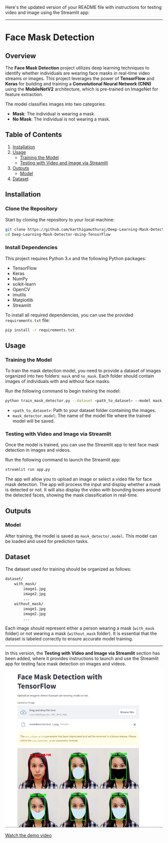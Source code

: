 Here's the updated version of your README file with instructions for testing video and image using the Streamlit app:

---

# Face Mask Detection

## Overview

The **Face Mask Detection** project utilizes deep learning techniques to identify whether individuals are wearing face masks in real-time video streams or images. This project leverages the power of **TensorFlow** and **Keras** for building and training a **Convolutional Neural Network (CNN)** using the **MobileNetV2** architecture, which is pre-trained on ImageNet for feature extraction.

The model classifies images into two categories:
- **Mask**: The individual is wearing a mask.
- **No Mask**: The individual is not wearing a mask.

## Table of Contents
1. [Installation](#installation)
2. [Usage](#usage)
   - [Training the Model](#training-the-model)
   - [Testing with Video and Image via Streamlit](#testing-with-video-and-image-via-streamlit)
3. [Outputs](#outputs)
   - [Model](#model)
4. [Dataset](#dataset)

## Installation

### Clone the Repository
Start by cloning the repository to your local machine:

```bash
git clone https://github.com/karthigamuthuraj/Deep-Learning-Mask-Detector-Using-TensorFlow.git
cd Deep-Learning-Mask-Detector-Using-TensorFlow
```

### Install Dependencies

This project requires Python 3.x and the following Python packages:

- TensorFlow
- Keras
- NumPy
- scikit-learn
- OpenCV
- imutils
- Matplotlib
- Streamlit

To install all required dependencies, you can use the provided `requirements.txt` file:

```bash
pip install -r requirements.txt
```

## Usage

### Training the Model

To train the mask detection model, you need to provide a dataset of images organized into two folders: `mask` and `no_mask`. Each folder should contain images of individuals with and without face masks.

Run the following command to begin training the model:

```bash
python train_mask_detector.py --dataset <path_to_dataset> --model mask_detector.model --plot plot.png
```

- `<path_to_dataset>`: Path to your dataset folder containing the images.
- `mask_detector.model`: The name of the model file where the trained model will be saved.

### Testing with Video and Image via Streamlit

Once the model is trained, you can use the Streamlit app to test face mask detection in images and videos.

Run the following command to launch the Streamlit app:

```bash
streamlit run app.py
```

The app will allow you to upload an image or select a video file for face mask detection. The app will process the input and display whether a mask is detected or not. It will also display the video with bounding boxes around the detected faces, showing the mask classification in real-time.

## Outputs

### Model

After training, the model is saved as `mask_detector.model`. This model can be loaded and used for prediction tasks.


## Dataset

The dataset used for training should be organized as follows:

```
dataset/
    with_mask/
        image1.jpg
        image2.jpg
        ...
    without_mask/
        image1.jpg
        image2.jpg
        ...
```

Each image should represent either a person wearing a mask (`with_mask` folder) or not wearing a mask (`without_mask` folder). It is essential that the dataset is labeled correctly to ensure accurate model training.

---

In this version, the **Testing with Video and Image via Streamlit** section has been added, where it provides instructions to launch and use the Streamlit app for testing face mask detection on images and videos.
 ![image](ImageOutPutTest.png)

 [Watch the demo video](VideoOutputTest.mp4)